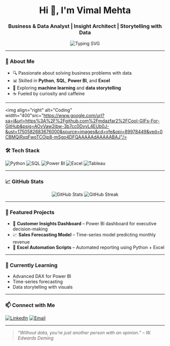 <h1 align="center">Hi 👋, I'm Vimal Mehta</h1>
<h3 align="center">Business & Data Analyst | Insight Architect | Storytelling with Data</h3>

<p align="center">
  <img src="https://readme-typing-svg.herokuapp.com?font=Fira+Code&size=22&pause=1000&center=true&vCenter=true&width=435&lines=Turning+data+into+decisions;Crafting+insights+with+Python+%26+Power+BI;Always+learning+%F0%9F%93%9A+and+exploring+%F0%9F%8C%8D" alt="Typing SVG" />
</p>

---

### 🧠 About Me

- 🔍 Passionate about solving business problems with data  
- 📊 Skilled in **Python**, **SQL**, **Power BI**, and **Excel**  
- 🤖 Exploring **machine learning** and **data storytelling**  
- ☕ Fueled by curiosity and caffeine

---


<img align="right" alt="Coding" width="400"src="https://www.google.com/url?sa=i&url=https%3A%2F%2Fgithub.com%2Fmdazfar2%2FCool-GIFs-For-GitHub&psig=AOvVaw2ibw-3b7cc0DyyL4EUb0J-&ust=1750582683676000&source=images&cd=vfe&opi=89978449&ved=0CBMQjRxqFwoTCOjp8-mSgo4DFQAAAAAdAAAAABAJ"/>



### 🛠️ Tech Stack

![Python](https://img.shields.io/badge/Python-3776AB?style=flat&logo=python&logoColor=white)
![SQL](https://img.shields.io/badge/SQL-003B57?style=flat&logo=postgresql&logoColor=white)
![Power BI](https://img.shields.io/badge/PowerBI-F2C811?style=flat&logo=powerbi&logoColor=black)
![Excel](https://img.shields.io/badge/Excel-217346?style=flat&logo=microsoft-excel&logoColor=white)
![Tableau](https://img.shields.io/badge/Tableau-E97627?style=flat&logo=tableau&logoColor=white)

---

### 📈 GitHub Stats

<p align="center">
  <img src="https://github-readme-stats.vercel.app/api?username=yourusername&show_icons=true&theme=radical" alt="GitHub Stats" />
  <img src="https://github-readme-streak-stats.herokuapp.com/?user=yourusername&theme=radical" alt="GitHub Streak" />
</p>

---

### 📂 Featured Projects

- 🧠 **Customer Insights Dashboard** – Power BI dashboard for executive decision-making  
- 📈 **Sales Forecasting Model** – Time-series model predicting monthly revenue  
- 🧹 **Excel Automation Scripts** – Automated reporting using Python + Excel

---

### 🌱 Currently Learning

- Advanced DAX for Power BI  
- Time-series forecasting  
- Data storytelling with visuals

---

### 📫 Connect with Me

[![LinkedIn](https://img.shields.io/badge/-LinkedIn-0077B5?style=flat&logo=linkedin&logoColor=white)](https://linkedin.com/in/your-profile)
[![Email](https://img.shields.io/badge/-Email-D14836?style=flat&logo=gmail&logoColor=white)](mailto:you@email.com)

---

> *“Without data, you're just another person with an opinion.” – W. Edwards Deming*

